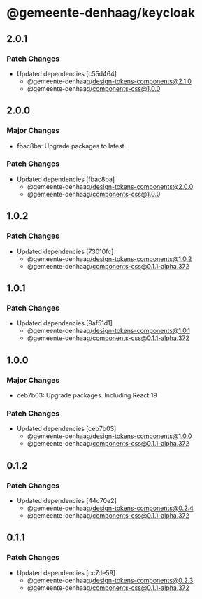 # @gemeente-denhaag/keycloak

## 2.0.1

### Patch Changes

- Updated dependencies [c55d464]
  - @gemeente-denhaag/design-tokens-components@2.1.0
  - @gemeente-denhaag/components-css@1.0.0

## 2.0.0

### Major Changes

- fbac8ba: Upgrade packages to latest

### Patch Changes

- Updated dependencies [fbac8ba]
  - @gemeente-denhaag/design-tokens-components@2.0.0
  - @gemeente-denhaag/components-css@1.0.0

## 1.0.2

### Patch Changes

- Updated dependencies [73010fc]
  - @gemeente-denhaag/design-tokens-components@1.0.2
  - @gemeente-denhaag/components-css@0.1.1-alpha.372

## 1.0.1

### Patch Changes

- Updated dependencies [9af51d1]
  - @gemeente-denhaag/design-tokens-components@1.0.1
  - @gemeente-denhaag/components-css@0.1.1-alpha.372

## 1.0.0

### Major Changes

- ceb7b03: Upgrade packages. Including React 19

### Patch Changes

- Updated dependencies [ceb7b03]
  - @gemeente-denhaag/design-tokens-components@1.0.0
  - @gemeente-denhaag/components-css@0.1.1-alpha.372

## 0.1.2

### Patch Changes

- Updated dependencies [44c70e2]
  - @gemeente-denhaag/design-tokens-components@0.2.4
  - @gemeente-denhaag/components-css@0.1.1-alpha.372

## 0.1.1

### Patch Changes

- Updated dependencies [cc7de59]
  - @gemeente-denhaag/design-tokens-components@0.2.3
  - @gemeente-denhaag/components-css@0.1.1-alpha.372
